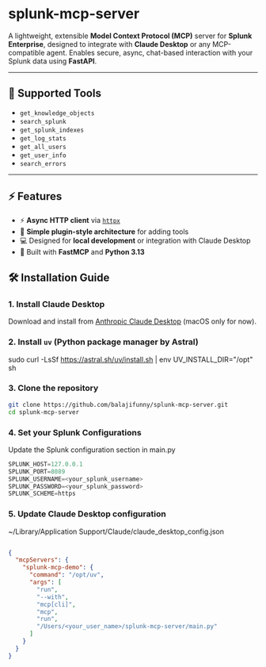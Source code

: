 # splunk-mcp-server

A lightweight, extensible **Model Context Protocol (MCP)** server for **Splunk Enterprise**, designed to integrate with **Claude Desktop** or any MCP-compatible agent. Enables secure, async, chat-based interaction with your Splunk data using **FastAPI**.

---

## 🔧 Supported Tools

- `get_knowledge_objects`
- `search_splunk`
- `get_splunk_indexes`
- `get_log_stats`
- `get_all_users`
- `get_user_info`
- `search_errors`

---

## ⚡ Features

- ⚡ **Async HTTP client** via [`httpx`](https://www.python-httpx.org/)
- 🧩 **Simple plugin-style architecture** for adding tools
- 💻 Designed for **local development** or integration with Claude Desktop
- 🚀 Built with **FastMCP** and **Python 3.13**


## 🛠 Installation Guide

### 1. Install Claude Desktop
Download and install from [Anthropic Claude Desktop](https://www.anthropic.com/index/claude-desktop) (macOS only for now).

### 2. Install `uv` (Python package manager by Astral)

 sudo curl -LsSf https://astral.sh/uv/install.sh | env UV_INSTALL_DIR="/opt" sh

### 3. Clone the repository

```bash
git clone https://github.com/balajifunny/splunk-mcp-server.git
cd splunk-mcp-server

```

### 4. Set your Splunk Configurations

Update the Splunk configuration section in main.py 

```python
SPLUNK_HOST=127.0.0.1
SPLUNK_PORT=8089
SPLUNK_USERNAME=<your_splunk_username>
SPLUNK_PASSWORD=<your_splunk_password>
SPLUNK_SCHEME=https
```

### 5. Update Claude Desktop configuration

~/Library/Application Support/Claude/claude_desktop_config.json

```json

{
  "mcpServers": {
    "splunk-mcp-demo": {
      "command": "/opt/uv",
      "args": [
        "run",
        "--with",
        "mcp[cli]",
        "mcp",
        "run",
        "/Users/<your_user_name>/splunk-mcp-server/main.py"
      ]
    }
  }
}

```